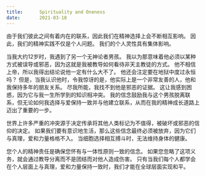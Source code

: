 ```yaml
---
title:      Spirituality and Oneness
date:       2021-03-18
---
```


由于我们彼此之间有着内在的联系，因此我们在精神选择上会不断相互影响。 因此，我们的精神实践不仅是个人问题。 我们的个人灵性具有集体影响。

当我大约12岁时，我遇到了另一个无神论者男孩。 我以为那意味着他必须以某种方式被误导或邪恶，因为这就是我被教导如何看待非天主教徒的方式。 他不相信上帝，所以我得出结论说他一定有什么大不了。 他还会注定要在地狱中度过永恒吗？ 但是，当我认识他时，令我惊讶的是，他实际上是一个非常友善的人，他和我保持多年的朋友关系。 尽我所能，我找不到他是邪恶的证据。 这让我感到困惑，因为它与我一生所学到的知识相冲突。 我的信念鼓励我与这个男孩脱离联系，但无论如何我选择与爱保持一致并与他建立联系，从而在我的精神成长道路上迈出了重要的一步。

世界上许多严重的冲突源于决定传承将其他人类标记为不值得，被破坏或邪恶的信仰的决定。 如果我们要有意识地生活，那么这些信念最终必须被放弃，因为它们与真理，爱和力量格格不入。 当细胞选择相互搏斗时，无法维持身体的健康。

您个人的精神责任是确保您怀有与一体性原则一致的信念。 如果您忽略了这项义务，就会通过教导分离而不是团结而对他人造成伤害。 只有当我们每个人都学会在个人层面上与真理，爱和力量保持一致时，我们才能在全球层面实现和平。

